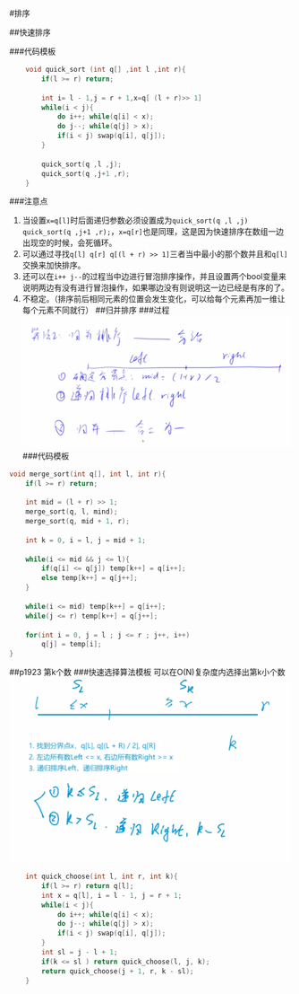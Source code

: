 #排序

##快速排序

###代码模板

```c++
    void quick_sort (int q[] ,int l ,int r){
    	if(l >= r) return;
    	
    	int i= l - 1,j = r + 1,x=q[ (l + r)>> 1]
    	while(i < j){
    		do i++; while(q[i] < x);
    		do j--; while(q[j] > x);
    		if(i < j) swap(q[i], q[j]);
    	}
    	
    	quick_sort(q ,l ,j);
    	quick_sort(q ,j+1 ,r);
    }
```
###注意点
1. 当设置`x=q[l]`时后面递归参数必须设置成为`quick_sort(q ,l ,j) quick_sort(q ,j+1 ,r);`，`x=q[r]`也是同理，这是因为快速排序在数组一边出现空的时候，会死循环。
2. 可以通过寻找`q[l] q[r] q[(l + r) >> 1]`三者当中最小的那个数并且和`q[l]`交换来加快排序。
3. 还可以在`i++ j--`的过程当中边进行冒泡排序操作，并且设置两个bool变量来说明两边有没有进行冒泡操作，如果哪边没有则说明这一边已经是有序的了。
4. 不稳定。（排序前后相同元素的位置会发生变化，可以给每个元素再加一维让每个元素不同就行）
##归并排序
###过程
![归并过程](.\photos\归并.png "归并过程")
###代码模板
```c++
void merge_sort(int q[], int l, int r){
	if(l >= r) return;
	
	int mid = (l + r) >> 1;
	merge_sort(q, l, mind);
	merge_sort(q, mid + 1, r);
	
	int k = 0, i = l, j = mid + 1;
	
	while(i <= mid && j <= l){
		if(q[i] <= q[j]) temp[k++] = q[i++];
		else temp[k++] = q[j++];
	}
	
	while(i <= mid) temp[k++] = q[i++];
	while(j <= r) temp[k++] = q[j++];
	
	for(int i = 0, j = l ; j <= r ; j++, i++)
    	q[j] = temp[i];
}
```
##p1923 第k个数
###快速选择算法模板
可以在O(N)复杂度内选择出第k小个数
![快速选择](.\photos\快速选择.png "快速选择")
``` c++
	int quick_choose(int l, int r, int k){
		if(l >= r) return q[l];
		int x = q[l], i = l - 1, j = r + 1;
		while(i < j){
			do i++; while(q[i] < x);
			do j--; while(q[j] > x);
			if(i < j) swap(q[i], q[j]);
		}
		int sl = j - l + 1;
		if(k <= sl ) return quick_choose(l, j, k);
		return quick_choose(j + 1, r, k - sl);
	}
```